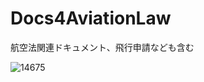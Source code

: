 # Docs4AviationLaw
航空法関連ドキュメント、飛行申請なども含む

![_14675_](https://cloud.githubusercontent.com/assets/416977/26688542/e029f2f0-472d-11e7-9e03-0ef50c0d81ea.jpg)
